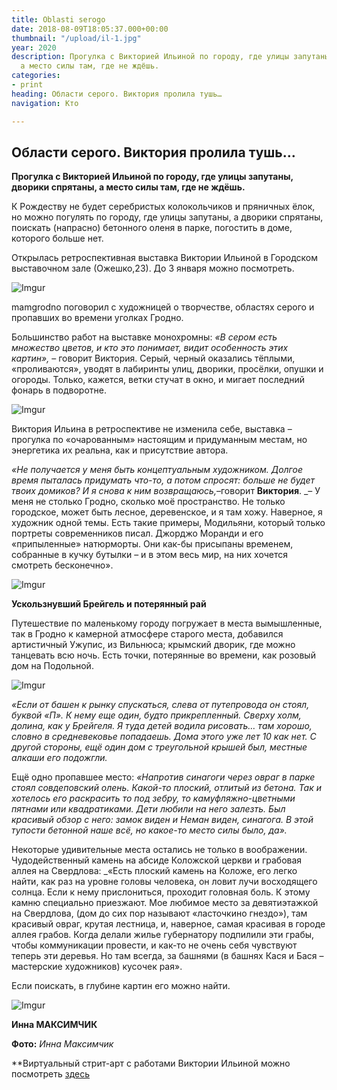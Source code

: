 ```yaml
---
title: Oblasti serogo
date: 2018-08-09T18:05:37.000+00:00
thumbnail: "/upload/il-1.jpg"
year: 2020
description: Прогулка с Викторией Ильиной по городу, где улицы запутаны, дворики спрятаны,
  а место силы там, где не ждёшь.
categories:
- print
heading: Области серого. Виктория пролила тушь…
navigation: Кто

---
```

## **Области серого. Виктория пролила тушь…**

**Прогулка с Викторией Ильиной по городу, где улицы запутаны, дворики спрятаны, а место силы там, где не ждёшь.**

К Рождеству не будет серебристых колокольчиков и пряничных ёлок, но можно погулять по городу, где улицы запутаны, а дворики спрятаны, поискать (напрасно) бетонного оленя в парке, погостить в доме, которого больше нет.

Открылась ретроспективная выставка Виктории Ильиной в Городском выставочном зале (Ожешко,23). До 3 января можно посмотреть. 

![Imgur](https://i.imgur.com/EfUGnUX.jpg)

mamgrodno поговорил с художницей о творчестве, областях серого и пропавших во времени уголках Гродно.

Большинство работ на выставке монохромны: _«В сером есть множество цветов, и кто это понимает, видит особенность этих картин»,_ – говорит Виктория. Серый, черный оказались тёплыми, «проливаются», уводят в лабиринты улиц, дворики, просёлки, опушки и огороды. Только, кажется, ветки стучат в окно, и мигает последний фонарь в подворотне. 

![Imgur](https://i.imgur.com/zOTlmiz.jpg)

Виктория Ильина в ретроспективе не изменила себе, выставка – прогулка по «очарованным» настоящим и придуманным местам, но энергетика их реальна, как и присутствие автора.

_«Не получается у меня быть концептуальным художником. Долгое время пыталась придумать что-то, а потом спросят: больше не будет твоих домиков? И я снова к ним возвращаюсь,_–говорит **Виктория**. _– У меня не столько Гродно, сколько моё пространство. Не только городское, может быть лесное, деревенское, и я там хожу. Наверное, я художник одной темы. Есть такие примеры, Модильяни, который только портреты современников писал. Джорджо Моранди и его «припыленные» натюрморты. Они как-бы присыпаны временем, собранные в кучку бутылки – и в этом весь мир, на них хочется смотреть бесконечно».

![Imgur](https://i.imgur.com/bmAWLj4.jpg)

**Ускользнувший Брейгель и потерянный рай**

Путешествие по маленькому городу погружает в места вымышленные, так в Гродно к камерной атмосфере старого места, добавился артистичный Ужупис, из Вильнюса; крымский дворик, где можно танцевать всю ночь.   Есть точки, потерянные во времени, как розовый дом на Подольной. 

![Imgur](https://i.imgur.com/2e1BS38.jpg)

_«Если от башен к рынку спускаться, слева от путепровода он стоял, буквой «П».  К нему еще один, будто прикрепленный. Сверху холм, долина, как у Брейгеля.  Я туда детей водила рисовать… там хорошо, словно в средневековье попадаешь. Дома этого уже лет 10 как нет. С другой стороны, ещё один дом с треугольной крышей был, местные алкаши его подожгли._

Ещё одно пропавшее место: _«Напротив синагоги через овраг в парке стоял совдеповский олень.  Какой-то плоский, отлитый из бетона. Так и хотелось его раскрасить то под зебру, то камуфляжно-цветными пятнами или квадратиками. Дети любили на него залезть. Был красивый обзор с него: замок виден и Неман виден, синагога. В этой тупости бетонной наше всё, но какое-то место силы было, да»._

Некоторые удивительные места остались не только в воображении. Чудодейственный камень на абсиде Коложской церкви и грабовая аллея на Свердлова: _«Есть плоский камень на Коложе, его легко найти, как раз на уровне головы человека, он ловит лучи восходящего солнца.  Если к нему прислониться, проходит головная боль. К этому камню специально приезжают. Мое любимое место за девятиэтажкой на Свердлова, (дом до сих пор называют «ласточкино гнездо»), там красивый овраг, крутая лестница, и, наверное, самая красивая в городе аллея грабов. Когда делали жилье губернатору подпилили эти грабы, чтобы коммуникации провести, и как-то не очень себя чувствуют теперь эти деревья. Но там всегда, за башнями (в башнях Кася и Бася – мастерские художников) кусочек рая».

Если поискать, в глубине картин его можно найти.

![Imgur](https://i.imgur.com/IHzR1wF.jpg)
  
**Инна МАКСИМЧИК**

**Фото:** _Инна Максимчик_

**Виртуальный стрит-арт с работами Виктории Ильиной можно посмотреть [здесь](https://mamgrodno.netlify.app/panorama/hilyina.html) 